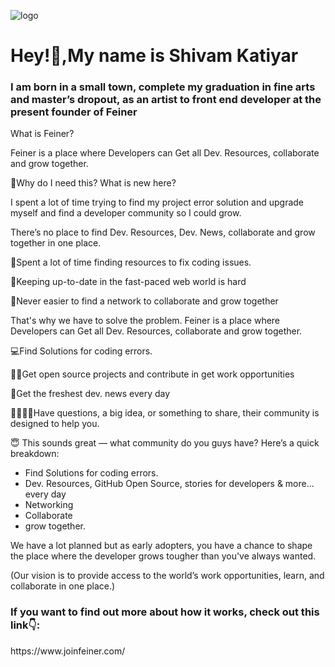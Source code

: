 ![logo](https://github.com/codewithshivamk/codewithshivamk/blob/main/Group%2048095371%20(5).png)
<h1 align="left">Hey!👋,My name is Shivam Katiyar</h1>
<h3 align="left">I am born in a small town, complete my graduation in fine arts and master’s dropout, as an artist to front end developer at the present founder of Feiner</h3>

What is Feiner?

Feiner is a place where Developers can Get all Dev. Resources, collaborate and grow together.

🤩Why do I need this? What is new here?

I spent a lot of time trying to find my project error solution and upgrade myself and find a developer community so I could grow.

There’s no place to find Dev. Resources, Dev. News, collaborate and grow together in one place.

🔎Spent a lot of time finding resources to fix coding issues.

📰Keeping up-to-date in the fast-paced web world is hard

👀Never easier to find a network to collaborate and grow together

That's why we have to solve the problem. Feiner is a place where Developers can Get all Dev. Resources, collaborate and grow together.

💻Find Solutions for coding errors.

🧑‍💻Get open source projects and contribute in get work opportunities
 
📢Get the freshest dev. news every day

🫱🏻‍🫲🏽Have questions, a big idea, or something to share, their community is designed to help you.

😇 This sounds great — what community do you guys have?
Here’s a quick breakdown:
- Find Solutions for coding errors.
- Dev. Resources, GitHub Open Source, stories for developers & more... every day
- Networking 
- Collaborate
- grow together.

We have a lot planned but as early adopters, you have a chance to shape the place where the developer grows tougher than you've always wanted.

(Our vision is to provide access to the world’s work opportunities, learn, and collaborate in one place.)


<h3 align="left">If you want to find out more about how it works, check out this link👇:</h3>
<p align="left">
https://www.joinfeiner.com/
</p>
